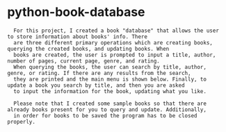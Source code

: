 # python-book-database
      
      For this project, I created a book "database" that allows the user to store information about books' info. There
      are three different primary operations which are creating books, querying the created books, and updating books. When
      books are created, the user is prompted to input a title, author, number of pages, current page, genre, and rating. 
      When querying the books, the user can search by title, author, genre, or rating. If there are any results from the search,
      they are printed and the main menu is shown below. Finally, to update a book you search by title, and then you are asked
      to input the information for the book, updating what you like.

      Please note that I created some sample books so that there are already books present for you to query and update. Additionally,
      in order for books to be saved the program has to be closed properly.
